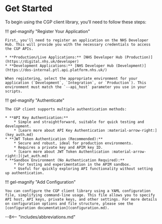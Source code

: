 # Get Started

To begin using the CGP client library, you'll need to follow these steps:

!!! gel-magnify "Register Your Application"

    First, you'll need to register an application on the NHS Developer Hub. This will provide you with the necessary credentials to access the CGP APIs.

    * **Production/Live Applications:** [NHS Developer Hub (Production)](https://digital.nhs.uk/developer)
    * **Development Applications:** [NHS Developer Hub (Development)](https://dos-internal.ptl.api.platform.nhs.uk/)

    When registering, select the appropriate environment for your application (`Development`, `Integration`, or `Production`). This environment must match the `--api_host` parameter you use in your scripts.

!!! gel-magnify "Authenticate"

    The CGP client supports multiple authentication methods:

    * **API Key Authentication:**
        * Simple and straightforward, suitable for quick testing and development.
        * [Learn more about API Key Authentication :material-arrow-right:](key_auth.md)
    * **JWT Token Authentication (Recommended):**
        * Secure and robust, ideal for production environments.
        * Requires a private key and APIM key ID.
        * [Learn more about JWT Token Authentication :material-arrow-right:](jwt_auth.md)
    * **Sandbox Environment (No Authentication Required):**
        * For testing and experimentation in the APIM sandbox.
        * Useful for quickly exploring API functionality without setting up authentication.

!!! gel-magnify "Add Configuration"

    You can configure the CGP client library using a YAML configuration file, simplifying command-line usage. This file allows you to specify API host, API keys, private keys, and other settings. For more details on configuration options and file structure, please see the [configuration documentation](configuration.md).


--8<-- "includes/abbreviations.md"